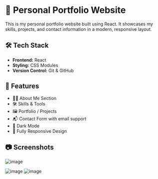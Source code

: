 # 💼 Personal Portfolio Website

This is my personal portfolio website built using React. It showcases my skills, projects, and contact information in a modern, responsive layout.



## 🛠 Tech Stack

- **Frontend:** React
- **Styling:** CSS Modules 
- **Version Control:** Git & GitHub

## 📁 Features

- 🧑‍💼 About Me Section
- 🛠 Skills & Tools
- 🖼 Portfolio / Projects
- 📬 Contact Form with email support
- 🌙 Dark Mode 
- 📱 Fully Responsive Design

## 📷 Screenshots
![image](https://github.com/user-attachments/assets/fe22d708-bec4-4eb9-a5ce-cd4aa420a02b)


![image](https://github.com/user-attachments/assets/e96cfb2c-4792-43cf-b809-73b27b3d6faa)
![image](https://github.com/user-attachments/assets/3c69272e-0a0c-431d-92f4-3c52d6ce92de)



